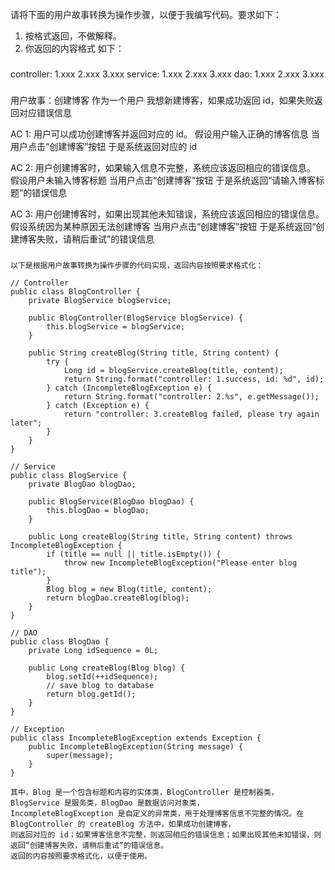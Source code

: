 请将下面的用户故事转换为操作步骤，以便于我编写代码。要求如下：

1. 按格式返回，不做解释。
2. 你返回的内容格式 如下：

###
controller: 1.xxx 2.xxx 3.xxx
service: 1.xxx 2.xxx 3.xxx
dao: 1.xxx 2.xxx 3.xxx
###

###
用户故事：创建博客
作为一个用户
我想新建博客，如果成功返回 id，如果失败返回对应错误信息

AC 1: 用户可以成功创建博客并返回对应的 id。
假设用户输入正确的博客信息
当用户点击“创建博客”按钮
于是系统返回对应的 id

AC 2: 用户创建博客时，如果输入信息不完整，系统应该返回相应的错误信息。
假设用户未输入博客标题
当用户点击“创建博客”按钮
于是系统返回“请输入博客标题”的错误信息

AC 3: 用户创建博客时，如果出现其他未知错误，系统应该返回相应的错误信息。
假设系统因为某种原因无法创建博客
当用户点击“创建博客”按钮
于是系统返回“创建博客失败，请稍后重试”的错误信息
###

```
以下是根据用户故事转换为操作步骤的代码实现，返回内容按照要求格式化：

// Controller
public class BlogController {
    private BlogService blogService;

    public BlogController(BlogService blogService) {
        this.blogService = blogService;
    }

    public String createBlog(String title, String content) {
        try {
            Long id = blogService.createBlog(title, content);
            return String.format("controller: 1.success, id: %d", id);
        } catch (IncompleteBlogException e) {
            return String.format("controller: 2.%s", e.getMessage());
        } catch (Exception e) {
            return "controller: 3.createBlog failed, please try again later";
        }
    }
}

// Service
public class BlogService {
    private BlogDao blogDao;

    public BlogService(BlogDao blogDao) {
        this.blogDao = blogDao;
    }

    public Long createBlog(String title, String content) throws IncompleteBlogException {
        if (title == null || title.isEmpty()) {
            throw new IncompleteBlogException("Please enter blog title");
        }
        Blog blog = new Blog(title, content);
        return blogDao.createBlog(blog);
    }
}

// DAO
public class BlogDao {
    private Long idSequence = 0L;

    public Long createBlog(Blog blog) {
        blog.setId(++idSequence);
        // save blog to database
        return blog.getId();
    }
}

// Exception
public class IncompleteBlogException extends Exception {
    public IncompleteBlogException(String message) {
        super(message);
    }
}

其中，Blog 是一个包含标题和内容的实体类，BlogController 是控制器类，BlogService 是服务类，BlogDao 是数据访问对象类，
IncompleteBlogException 是自定义的异常类，用于处理博客信息不完整的情况。在 BlogController 的 createBlog 方法中，如果成功创建博客，
则返回对应的 id；如果博客信息不完整，则返回相应的错误信息；如果出现其他未知错误，则返回“创建博客失败，请稍后重试”的错误信息。
返回的内容按照要求格式化，以便于使用。
```